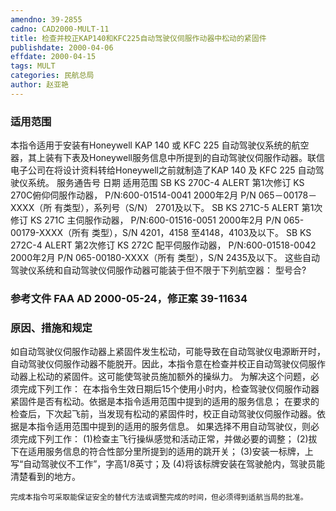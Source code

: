 ```yaml
---
amendno: 39-2855
cadno: CAD2000-MULT-11
title: 检查并校正KAP140和KFC225自动驾驶仪伺服作动器中松动的紧固件
publishdate: 2000-04-06
effdate: 2000-04-15
tags: MULT
categories: 民航总局
author: 赵亚艳
---
```


### 适用范围 
本指令适用于安装有Honeywell KAP 140 或 KFC 225 自动驾驶仪系统的航空器，其上装有下表及Honeywell服务信息中所提到的自动驾驶仪伺服作动器。联信电子公司在将设计资料转给Honeywell之前就制造了KAP 140 及 KFC 225 自动驾驶仪系统。
服务通告号 日期 适用范围 SB KS 270C-4 ALERT 第1次修订  KS 270C俯仰伺服作动器， P/N:600-01514-0041 2000年2月 P/N 065－00178－XXXX（所
有类型），系列号（S/N）
2701及以下。 SB KS 271C-5 ALERT 第1次修订  KS 271C 主伺服作动器， P/N:600-01516-0051 2000年2月 P/N 065-00179-XXXX（所有
类型），S/N 4201，4158
至4148，4103及以下。 SB KS 272C-4 ALERT 第2次修订  KS 272C 配平伺服作动器， P/N:600-01518-0042 2000年2月 P/N 065-00180-XXXX（所有
类型），S/N 2435及以下。     这些自动驾驶仪系统和自动驾驶仪伺服作动器可能装于但不限于下列航空器：
型号合?

### 参考文件    FAA AD 2000-05-24，修正案 39-11634   

### 原因、措施和规定  
如自动驾驶仪伺服作动器上紧固件发生松动，可能导致在自动驾驶仪电源断开时，自动驾驶仪伺服作动器不能脱开。因此，本指令意在检查并校正自动驾驶仪伺服作动器上松动的紧固件。这可能使驾驶员施加额外的操纵力。 
    为解决这个问题，必须完成下列工作： 
    在本指令生效日期后15个使用小时内，检查驾驶仪伺服作动器紧固件是否有松动。依据是本指令适用范围中提到的适用的服务信息； 
    在要求的检查后，下次起飞前，当发现有松动的紧固件时，校正自动驾驶仪伺服作动器。依据是本指令适用范围中提到的适用的服务信息。 
    如果选择不用自动驾驶仪，则必须完成下列工作： 
(1)检查主飞行操纵感觉和活动正常，并做必要的调整； 
(2)拔下在适用服务信息的符合性部分里所提到的适用的跳开关；
 (3)安装一标牌，上写“自动驾驶仪不工作”，字高1/8英寸；及 
(4)将该标牌安装在驾驶舱内，驾驶员能清楚看到的地方。 

    完成本指令可采取能保证安全的替代方法或调整完成的时间，但必须得到适航当局的批准。
       
